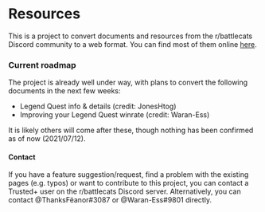 # Resources

This is a project to convert documents and resources from the r/battlecats Discord community to a web format.
You can find most of them online [here](https://thanksfeanor.pythonanywhere.com/guides/top.html).


### Current roadmap
The project is already well under way, with plans to convert the following documents in the next few weeks:
- Legend Quest info & details (credit: JonesHtog)
- Improving your Legend Quest winrate (credit: Waran-Ess)

It is likely others will come after these, though nothing has been confirmed as of now (2021/07/12).


#### Contact
If you have a feature suggestion/request, find a problem with the existing pages (e.g. typos) or want to contribute to this project, you can contact a Trusted+ user on the r/battlecats Discord server. Alternatively, you can contact @ThanksFëanor#3087 or @Waran-Ess#9801 directly.
